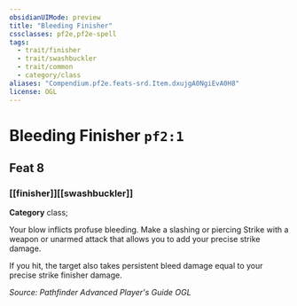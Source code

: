 ```yaml
---
obsidianUIMode: preview
title: "Bleeding Finisher"
cssclasses: pf2e,pf2e-spell
tags:
  - trait/finisher
  - trait/swashbuckler
  - trait/common
  - category/class
aliases: "Compendium.pf2e.feats-srd.Item.dxujgA0NgiEvA0H8"
license: OGL
---
```

# Bleeding Finisher `pf2:1`
## Feat 8
### [[finisher]][[swashbuckler]]

**Category** class; 




Your blow inflicts profuse bleeding. Make a slashing or piercing Strike with a weapon or unarmed attack that allows you to add your precise strike damage.

If you hit, the target also takes persistent bleed damage equal to your precise strike finisher damage.

*Source: Pathfinder Advanced Player's Guide*
*OGL*